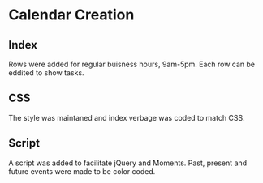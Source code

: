 # Calendar Creation

## Index

Rows were added for regular buisness hours, 9am-5pm. Each row can be eddited to show tasks.

## CSS

The style was maintaned and index verbage was coded to match CSS.

## Script

A script was added to facilitate jQuery and Moments. Past, present and future events were made to be color coded. 